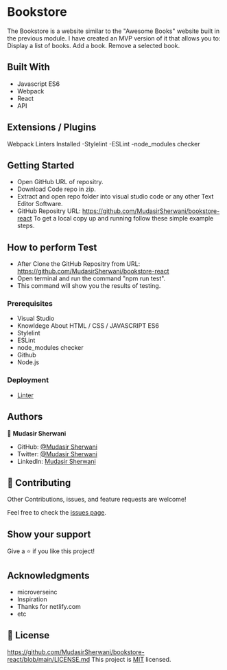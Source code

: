 # Bookstore

The Bookstore is a website similar to the "Awesome Books" website built in the previous module. I have created an MVP version of it that allows you to:
Display a list of books.
Add a book.
Remove a selected book.

## Built With

- Javascript ES6
- Webpack
- React
- API

## Extensions / Plugins

Webpack
Linters Installed
-Stylelint
-ESLint
-node_modules checker

## Getting Started

- Open GitHub URL of repositry.
- Download Code repo in zip.
- Extract and open repo folder into visual studio code or any other Text Editor Software.
- GitHub Repositry URL: https://github.com/MudasirSherwani/bookstore-react
  To get a local copy up and running follow these simple example steps.

## How to perform Test

- After Clone the GitHub Repositry from URL: https://github.com/MudasirSherwani/bookstore-react
- Open terminal and run the command "npm run test".
- This command will show you the results of testing.


### Prerequisites

- Visual Studio
- Knowldege About HTML / CSS / JAVASCRIPT ES6
- Stylelint
- ESLint
- node_modules checker
- Github
- Node.js


### Deployment

- [Linter](https://github.com/microverseinc/linters-config/tree/master/html-css)

## Authors

👤 **Mudasir Sherwani**

- GitHub: [@Mudasir Sherwani](https://github.com/MudasirSherwani)
- Twitter: [@Mudasir Sherwani](https://twitter.com/mudasirsherwani)
- LinkedIn: [Mudasir Sherwani](https://linkedin.com/in/mudasir-ashraf-071321a4)

## 🤝 Contributing

Other Contributions, issues, and feature requests are welcome!

Feel free to check the [issues page](../../issues/).

## Show your support

Give a ⭐️ if you like this project!

## Acknowledgments

- microverseinc
- Inspiration
- Thanks for netlify.com
- etc

## 📝 License

https://github.com/MudasirSherwani/bookstore-react/blob/main/LICENSE.md
This project is [MIT](./MIT.md) licensed.